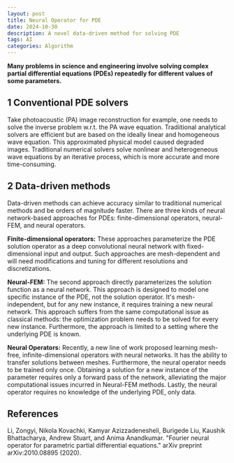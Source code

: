 ```yaml
---
layout: post
title: Neural Operator for PDE
date: 2024-10-30
description: A novel data-driven method for solving PDE
tags: AI
categories: Algorithm
---
```


**Many problems in science and engineering involve solving complex partial differential equations (PDEs) repeatedly for different values of some parameters.**

## 1 Conventional PDE solvers
Take photoacoustic (PA) image reconstruction for example, one needs to solve the inverse problem w.r.t. the PA wave equation. Tradiitional analytical solvers are efficient but are based on the ideally linear and homogeneous wave equation. This approximated physical model caused degraded images. Traditional numerical solvers solve nonlinear and heterogeneous wave equations by an iterative process, which is more accurate and more time-consuming.

## 2 Data-driven methods
Data-driven methods can achieve accuracy similar to traditional numerical methods and be orders of magnitude faster. There are three kinds of neural network-based approaches for PDEs: finite-dimensional operators, neural-FEM, and neural operators.

**Finite-dimensional operators:** These approaches parameterize the PDE solution operator as a deep convolutional neural network with fixed-dimensional input and output. Such approaches are mesh-dependent and will need modifications and tuning for different resolutions and discretizations.

**Neural-FEM:** The second approach directly parameterizes the solution function as a neural network. This approach is designed to model one specific instance of the PDE, not the solution operator. It's mesh-independent, but for any new instance, it requires training a new neural network. This approach suffers from the same computational issue as classical methods: the optimization problem needs to be solved for every new instance. Furthermore, the approach is limited to a setting where the underlying PDE is known.

**Neural Operators:** Recently, a new line of work proposed learning mesh-free, infinite-dimensional operators with neural networks. It has the ability to transfer solutions between meshes. Furthermore, the neural operator needs to be trained only once. Obtaining a solution for a new instance of the parameter requires only a forward pass of the network, alleviating the major computational issues incurred in Neural-FEM methods. Lastly, the neural operator requires no knowledge of the underlying PDE, only data.

## References
Li, Zongyi, Nikola Kovachki, Kamyar Azizzadenesheli, Burigede Liu, Kaushik Bhattacharya, Andrew Stuart, and Anima Anandkumar. "Fourier neural operator for parametric partial differential equations." arXiv preprint arXiv:2010.08895 (2020).